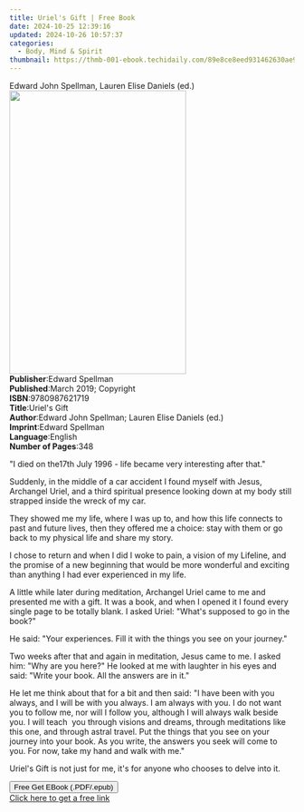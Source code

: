 ```yaml
---
title: Uriel's Gift | Free Book
date: 2024-10-25 12:39:16
updated: 2024-10-26 10:57:37
categories:
  - Body, Mind & Spirit
thumbnail: https://thmb-001-ebook.techidaily.com/89e8ce8eed931462630ae95084232b79b545196b5822b69a700b5a446a01d510.jpg
---
```

<main id="book-container">
  <div class="flex flex-col">
    <div class="book-brief flex-1 py-6 px-4 sm:p-6 md:py-10 md:px-8">
      <!-- brief-->
      <div class="book-brief-main">
        Edward John Spellman, Lauren Elise Daniels (ed.)
      </div>
    </div>
    <div
      class="book-meta-info flex-1 grid gap-4 col-start-1 col-end-3 row-start-1 sm:mb-6 sm:grid-cols-4 lg:gap-6 lg:col-start-2 lg:row-end-6 lg:row-span-6 lg:mb-0"
    >
      <div
        class="book-meta-info-left place-content-center mt-4 p-4 text-sm leading-6 col-start-2 col-span-2 dark:text-slate-400"
      >
        <img
          class="w-full h-500 object-cover rounded-lg sm:h-255 sm:col-span-2 lg:col-span-full"
          src="https://img-001-ebook.techidaily.com/e0ebd7063d1ddac78cfabb2a094af975433583b8b760dc778db1a72ec536eb16.jpg"
          alt=""
          width="312"
          height="500"
        />
      </div>
      <div
        class="book-meta-info-right mt-2 col-start-1 row-start-2 col-span-3 self-center"
      >
        <!-- meta data  -->
        <div class="flex flex-col px-4 md:px-8">
          <div class="flex-1">
            <strong>Publisher</strong>:<span class="px-2">Edward Spellman</span>
          </div>
          <div class="flex-1">
            <strong>Published</strong>:<span class="px-2"
              >March 2019; Copyright</span
            >
          </div>
          <div class="flex-1">
            <strong>ISBN</strong>:<span class="px-2">9780987621719</span>
          </div>
          <div class="flex-1">
            <strong>Title</strong>:<span class="px-2">Uriel&#39;s Gift</span>
          </div>
          <div class="flex-1">
            <strong>Author</strong>:<span class="px-2"
              >Edward John Spellman; Lauren Elise Daniels (ed.)</span
            >
          </div>
          <div class="flex-1">
            <strong>Imprint</strong>:<span class="px-2">Edward Spellman</span>
          </div>
          <div class="flex-1">
            <strong>Language</strong>:<span class="px-2">English</span>
          </div>
          <div class="flex-1">
            <strong>Number of Pages</strong>:<span class="px-2">348</span>
          </div>
        </div>
      </div>
    </div>
    <div class="book-description flex-1 py-6 px-4 sm:p-6 md:py-10 md:px-8">
      <div class="book-description-main">
        <div accordion-content="" id="description">
          <p>
            "I died on the17th July 1996 - life became very interesting after
            that."
          </p>
          <p>
            Suddenly, in the middle of a car accident I found myself with Jesus,
            Archangel Uriel, and a third spiritual presence looking down at my
            body still strapped inside the wreck of my car.
          </p>
          <p>
            They showed me my life, where I was up to, and how this life
            connects to past and future lives, then they offered me a choice:
            stay with them or go back to my physical life and share my story.
          </p>
          <p>
            I chose to return and when I did&nbsp;I woke to pain, a vision of my
            Lifeline, and the promise of a new beginning that would be more
            wonderful and exciting than anything I had ever experienced in my
            life.
          </p>
          <p>
            A little while later during meditation, Archangel Uriel came to me
            and presented me with a gift. It was a book, and when I opened it I
            found every single page to be totally blank. I asked Uriel: "What's
            supposed to go in the book?"
          </p>
          <p>
            He said: "Your experiences. Fill it with the things you see on your
            journey."
          </p>
          <p>
            Two weeks after that and again in meditation, Jesus came to me. I
            asked him: "Why are you here?" He looked at me with laughter in his
            eyes and said: "Write your book. All the answers are in it."
          </p>
          <p>
            He let me think about that for a bit and then said: "I have been
            with you always, and I will be with you always. I am always with
            you. I do not want you to follow me, nor will I follow you, although
            I will always walk beside you. I will teach &nbsp;you through
            visions and dreams, through meditations like this one, and through
            astral travel. Put the things that you see on your journey into your
            book. As you write, the answers you seek will come to you. For now,
            take my hand and walk with me."
          </p>
          <p>
            Uriel's Gift is not just for me, it's for anyone who chooses to
            delve into it.
          </p>
        </div>
        <div class="accordion-fader"></div>
      </div>
    </div>
    <div class="book-excerpts flex-1 py-6 px-4 sm:p-6 md:py-10 md:px-8"></div>
    <div
      class="book-about-author flex-1 py-6 px-4 sm:p-6 md:py-10 md:px-8"
    ></div>
    <div class="book-free-get flex-1 py-6 px-4 sm:p-6 md:py-10 md:px-8">
      <button
        id="btn-free-get"
        class="bg-blue-500 hover:bg-blue-700 text-white font-bold py-2 px-4 rounded"
      >
        Free Get EBook (.PDF/.epub)
      </button>
      <div id="countdown-display" class="px-2 text-lg mt-2"></div>
      <a
        id="free-link"
        class="hidden bg-blue-500 hover:bg-blue-700 text-white font-bold py-2 px-4 rounded"
        href="https://www.ebooks.com/en-us/book/209872970/uriel-s-gift/edward-john-spellman/"
        target="_blank"
        >Click here to get a free link</a
      >
    </div>
    <script>
      let countdownTime = 0;
      let countdownInterval = null;
      document
        .getElementById('btn-free-get')
        .addEventListener('click', startCountdown);
      function startCountdown() {
        countdownTime = new Date().getTime() + 60000 * 3;
        countdownInterval = setInterval(updateCountdown, 1000);
        document.getElementById('btn-free-get').disabled = true;
        document
          .getElementById('btn-free-get')
          .classList.add('bg-gray-500', 'cursor-not-allowed');
      }
      function updateCountdown() {
        let currentTime = new Date().getTime();
        let timeLeft = countdownTime - currentTime;
        let secondsLeft = Math.floor(timeLeft / 1000);
        document.getElementById('countdown-display').innerHTML =
          `Remaining time: ${secondsLeft} seconds.`;
        if (secondsLeft <= 0) {
          clearInterval(countdownInterval);
          document.getElementById('btn-free-get').classList.add('hidden');
          document.getElementById('free-link').classList.remove('hidden');
          document.getElementById('countdown-display').innerHTML = '';
        }
      }
    </script>
  </div>
</main>
